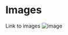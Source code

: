 # Images
Link to images
![image](https://user-images.githubusercontent.com/58922538/185794921-4beb1282-e2ff-406c-8fbd-dfca294f6025.png)
